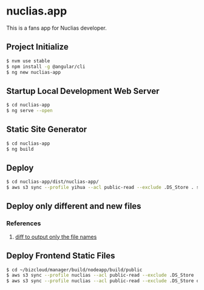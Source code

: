 # nuclias.app

This is a fans app for Nuclias developer.

## Project Initialize

``` bash
$ nvm use stable
$ npm install -g @angular/cli
$ ng new nuclias-app
```

## Startup Local Development Web Server

``` bash
$ cd nuclias-app
$ ng serve --open
```

## Static Site Generator

``` bash
$ cd nuclias-app
$ ng build
```

## Deploy

``` bash
$ cd nuclias-app/dist/nuclias-app/
$ aws s3 sync --profile yihua --acl public-read --exclude .DS_Store . s3://nuclias.app
```

## Deploy only different and new files



### References

1. [diff to output only the file names](https://stackoverflow.com/questions/6217628/diff-to-output-only-the-file-names)

## Deploy Frontend Static Files

``` bash
$ cd ~/bizcloud/manager/build/nodeapp/build/public
$ aws s3 sync --profile nuclias --acl public-read --exclude .DS_Store . s3://2-0-3.nuclias.app
$ aws s3 sync --profile nuclias --acl public-read --exclude .DS_Store data s3://2-0-3.nuclias.app/data
```

